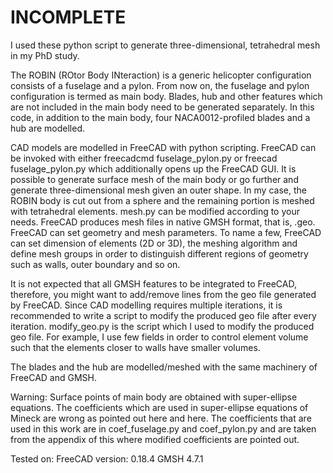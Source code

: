 # INCOMPLETE

I used these python script to generate three-dimensional, tetrahedral mesh in my PhD study.

The ROBIN (ROtor Body INteraction) is a generic helicopter configuration consists of a fuselage and a pylon. From now on, the fuselage and pylon configuration is termed as main body. Blades, hub and other features which are not included in the main body need to be generated separately. In this code, in addition to the main body, four NACA0012-profiled blades and a hub are modelled.

CAD models are modelled in FreeCAD with python scripting. FreeCAD can be invoked with either freecadcmd fuselage_pylon.py or freecad fuselage_pylon.py which additionally opens up the FreeCAD GUI. It is possible to generate surface mesh of the main body or go further and generate three-dimensional mesh given an outer shape. In my case, the ROBIN body is cut out from a sphere and the remaining portion is meshed with tetrahedral elements. mesh.py can be modified according to your needs. FreeCAD produces mesh files in native GMSH format, that is, .geo. FreeCAD can set geometry and mesh parameters. To name a few, FreeCAD can set dimension of elements (2D or 3D), the meshing algorithm and define mesh groups in order to distinguish different regions of geometry such as walls, outer boundary and so on.

It is not expected that all GMSH features to be integrated to FreeCAD, therefore, you might want to add/remove lines from the geo file generated by FreeCAD. Since CAD modelling requires multiple iterations, it is recommended to write a script to modify the produced geo file after every iteration. modify_geo.py is the script which I used to modify the produced geo file. For example, I use few fields in order to control element volume such that the elements closer to walls have smaller volumes.

The blades and the hub are modelled/meshed with the same machinery of FreeCAD and GMSH.

Warning:
Surface points of main body are obtained with super-ellipse equations. The coefficients which are used in super-ellipse equations of Mineck are wrong as pointed out here and here. The coefficients that are used in this work are in coef_fuselage.py and coef_pylon.py and are taken from the appendix of this where modified coefficients are pointed out.


Tested on:
FreeCAD version: 0.18.4
GMSH 4.7.1
